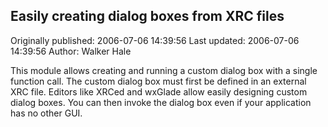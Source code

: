 ## Easily creating dialog boxes from XRC files

Originally published: 2006-07-06 14:39:56
Last updated: 2006-07-06 14:39:56
Author: Walker Hale

This module allows creating and running a custom dialog box with a single function call. The custom dialog box must first be defined in an external XRC file. Editors like XRCed and wxGlade allow easily designing custom dialog boxes. You can then invoke the dialog box even if your application has no other GUI.